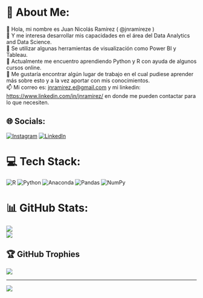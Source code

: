 # 💫 About Me:
👋 Hola, mi nombre es Juan Nicolás Ramírez ( @jnramireze )<br>👀 Y me interesa desarrollar mis capacidades en el área del Data Analytics and Data Science.<br>📖 Se utilizar algunas herramientas de visualización como Power BI y Tableau.<br>🌱 Actualmente me encuentro aprendiendo Python y R con ayuda de algunos cursos online.<br>💞️ Me gustaría encontrar algún lugar de trabajo en el cual pudiese aprender más sobre esto y a la vez aportar con mis conocimientos.<br>📫 Mi correo es: jnramirez.e@gmail.com y mi linkedin: https://www.linkedin.com/in/jnramirez/ en donde me pueden contactar para lo que necesiten.


## 🌐 Socials:
[![Instagram](https://img.shields.io/badge/Instagram-%23E4405F.svg?logo=Instagram&logoColor=white)](https://instagram.com/nico.curas) [![LinkedIn](https://img.shields.io/badge/LinkedIn-%230077B5.svg?logo=linkedin&logoColor=white)](https://linkedin.com/in/jnramireze) 

# 💻 Tech Stack:
![R](https://img.shields.io/badge/r-%23276DC3.svg?style=for-the-badge&logo=r&logoColor=white) ![Python](https://img.shields.io/badge/python-3670A0?style=for-the-badge&logo=python&logoColor=ffdd54) ![Anaconda](https://img.shields.io/badge/Anaconda-%2344A833.svg?style=for-the-badge&logo=anaconda&logoColor=white) ![Pandas](https://img.shields.io/badge/pandas-%23150458.svg?style=for-the-badge&logo=pandas&logoColor=white) ![NumPy](https://img.shields.io/badge/numpy-%23013243.svg?style=for-the-badge&logo=numpy&logoColor=white)
# 📊 GitHub Stats:
![](https://github-readme-stats.vercel.app/api?username=jnramireze&theme=dark&hide_border=false&include_all_commits=false&count_private=false)<br/>
![](https://github-readme-streak-stats.herokuapp.com/?user=jnramireze&theme=dark&hide_border=false)<br/>

## 🏆 GitHub Trophies
![](https://github-profile-trophy.vercel.app/?username=jnramireze&theme=radical&no-frame=false&no-bg=true&margin-w=4)

---
[![](https://visitcount.itsvg.in/api?id=jnramireze&icon=0&color=0)](https://visitcount.itsvg.in)
